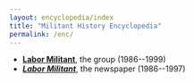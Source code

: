 ```yaml
---
layout: encyclopedia/index
title: "Militant History Encyclopedia"
permalink: /enc/
---
```


* <b>[Labor Militant](/enc/lm/group/)</b>, the group (1986--1999)
* <b>[<cite>Labor Militant</cite>](/enc/lm/newspaper/)</b>, the newspaper (1986--1997)